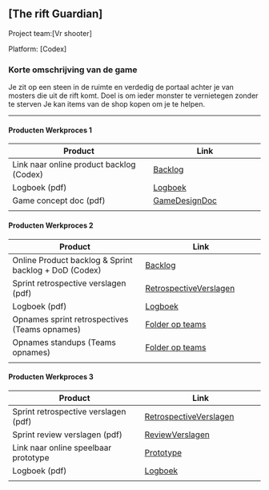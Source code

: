 ## [The rift Guardian]
Project team:[Vr shooter]

Platform:
[Codex]

### Korte omschrijving van de game
Je zit op een steen in de ruimte en verdedig de portaal achter je van mosters die uit de rift komt.
Doel is om ieder monster te vernietegen zonder te sterven
Je kan items van de shop kopen om je te helpen.

---
#### Producten Werkproces 1
| Product  | Link |
| ------ |  ------ |
| Link naar online product backlog (Codex) | [Backlog]
| Logboek (pdf)                             | [Logboek]
| Game concept doc (pdf)                    | [GameDesignDoc]
|<img width=500/>|<img width=300/>|
   
#### Producten Werkproces 2
| Product  | Link |
| ------ |  ------ |
| Online Product backlog & Sprint backlog + DoD (Codex)    | [Backlog]
| Sprint retrospective verslagen (pdf)                      | [RetrospectiveVerslagen]
| Logboek (pdf)                                             | [Logboek]
| Opnames sprint retrospectives (Teams opnames)             | [Folder op teams]
| Opnames standups (Teams opnames)                          | [Folder op teams]
|<img width=500/>|<img width=300/>|
   
#### Producten Werkproces 3
| Product  | Link |
| ------ |  ------ |
| Sprint retrospective verslagen (pdf)  | [RetrospectiveVerslagen]
| Sprint review verslagen (pdf)         | [ReviewVerslagen]
| Link naar online speelbaar prototype  | [Prototype]
| Logboek (pdf)                         | [Logboek]
|<img width=500/>|<img width=300/>|

   [Backlog]: <https://unreal-academy.codecks.io/decks>
   [Logboek]: <https://mediacollegeamsterdam.sharepoint.com/:w:/r/teams/XR-labHLO/Gedeelde%20documenten/General/Stand-ups%20-%20VRShooter%202024%20-%20Periode%204.docx?d=w0cf309a08e9349c8b20631380ddeb72d&csf=1&web=1&e=3kDGet>
   [GameDesignDoc]: <https://unreal-academy.codecks.io/decks/148-functioneel-ontwerp/card/4wk-usable-item>
   [RetrospectiveVerslagen]: <https://mediacollegeamsterdam.sharepoint.com/:f:/r/teams/XR-labHLO/Gedeelde%20documenten/General/RetroSpective%20en%20SprintReview?csf=1&web=1&e=qCy6e4>
   [ReviewVerslagen]: <https://mediacollegeamsterdam.sharepoint.com/:b:/r/teams/XR-labHLO/Gedeelde%20documenten/General/RetroSpective%20en%20SprintReview/Sprint%206/Sprint_Review_verslag.pdf?csf=1&web=1&e=iKpgR4>
   [Prototype]: <https://www.mijnmytheprototype.nl>
   [Folder op teams]: <https://www.youtube.com/playlist?list=PLnBx3KKOKHtALh1aE0SLvpywmG3A-yhSj>
   
